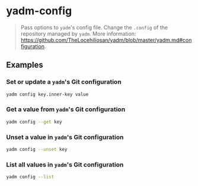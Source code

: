 # yadm-config

> Pass options to `yadm`'s config file. Change the `.config` of the repository managed by `yadm`. More information: <https://github.com/TheLocehiliosan/yadm/blob/master/yadm.md#configuration>.

## Examples

### Set or update a `yadm`'s Git configuration

```bash
yadm config key.inner-key value
```

### Get a value from `yadm`'s Git configuration

```bash
yadm config --get key
```

### Unset a value in `yadm`'s Git configuration

```bash
yadm config --unset key
```

### List all values in `yadm`'s Git configuration

```bash
yadm config --list
```
